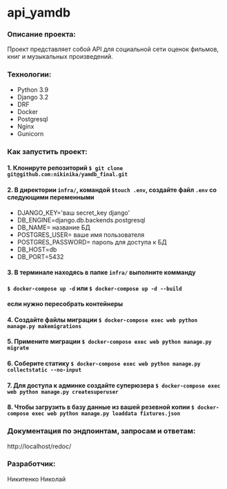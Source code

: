 # api_yamdb
### Описание проекта:
Проект представляет собой API для социальной сети оценок фильмов, книг и музыкальных произведений.

### Технологии:
- Python 3.9  
- Django 3.2
- DRF
- Docker
- Postgresql
- Nginx
- Gunicorn

### Как запустить проект:
#### 1. Клонируте репозиторий `$ git clone git@github.com:nikinika/yamdb_final.git`
#### 2. В директории `infra/`, командой `$touch .env`, создайте файл `.env` со следующими переменными
- DJANGO_KEY='ваш secret_key django'
- DB_ENGINE=django.db.backends.postgresql
- DB_NAME= название БД
- POSTGRES_USER= ваше имя пользователя
- POSTGRES_PASSWORD= пароль для доступа к БД
- DB_HOST=db
- DB_PORT=5432
#### 3. В терминале находясь в папке `infra/` выполните комманду
#### `$ docker-compose up -d` или `$ docker-compose up -d --build`
#### если нужно пересобрать контейнеры
#### 4. Создайте файлы миграции `$ docker-compose exec web python manage.py makemigrations`
#### 5. Примените миграции `$ docker-compose exec web python manage.py migrate`
#### 6. Соберите статику `$ docker-compose exec web python manage.py collectstatic --no-input`
#### 7. Для доступа к админке создайте суперюзера `$ docker-compose exec web python manage.py createsuperuser`
#### 8. Чтобы загрузить в базу данные из вашей резевной копии `$ docker-compose exec web python manage.py loaddata fixtures.json`


### Документация по эндпоинтам, запросам и ответам:

http://localhost/redoc/

### Разработчик:
Никитенко Николай 
